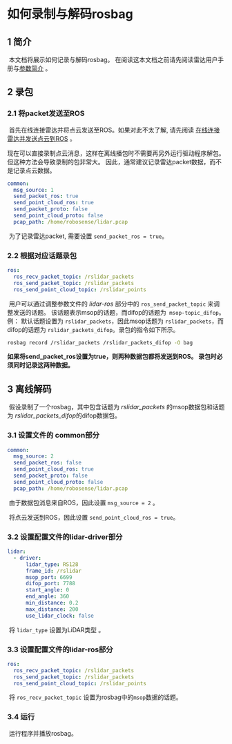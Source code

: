 # 如何录制与解码rosbag

## 1 简介

​	本文档将展示如何记录与解码rosbag。 在阅读这本文档之前请先阅读雷达用户手册与[参数简介](../intro/parameter_intro.md) 。

## 2 录包

### 2.1 将packet发送至ROS

​	首先在线连接雷达并将点云发送至ROS。如果对此不太了解, 请先阅读 [在线连接雷达并发送点云到ROS](how_to_online_send_point_cloud_ros_cn.md) 。

​	现在可以直接录制点云消息，这样在离线播包时不需要再另外运行驱动程序解包。但这种方法会导致录制的包非常大。 因此，通常建议记录雷达packet数据，而不是记录点云数据。

```yaml
common:
  msg_source: 1                                       
  send_packet_ros: true                                
  send_point_cloud_ros: true                            
  send_packet_proto: false                              
  send_point_cloud_proto: false                         
  pcap_path: /home/robosense/lidar.pcap    
```

​	为了记录雷达packet, 需要设置 ```send_packet_ros = true```。

### 2.2 根据对应话题录包

```yaml
ros:
  ros_recv_packet_topic: /rslidar_packets    
  ros_send_packet_topic: /rslidar_packets   
  ros_send_point_cloud_topic: /rslidar_points      
```

​	用户可以通过调整参数文件的 *lidar-ros* 部分中的 ```ros_send_packet_topic``` 来调整发送的话题。 该话题表示msop的话题，而difop的话题为``` msop-topic_difop```。 例： 默认话题设置为 ```rslidar_packets```，因此msop话题为 ```rslidar_packets```，而difop的话题为 ```rslidar_packets_difop```。录包的指令如下所示。

```bash
rosbag record /rslidar_packets /rslidar_packets_difop -O bag
```

**如果将send_packet_ros设置为true，则两种数据包都将发送到ROS。 录包时必须同时记录这两种数据。**

## 3 离线解码

​	假设录制了一个rosbag，其中包含话题为 *rslidar_packets* 的msop数据包和话题为 *rslidar_packets_difop*的difop数据包。

### 3.1 设置文件的 common部分

```yaml
common:
  msg_source: 2                                       
  send_packet_ros: false                                
  send_point_cloud_ros: true                            
  send_packet_proto: false                              
  send_point_cloud_proto: false                         
  pcap_path: /home/robosense/lidar.pcap   
```

​	由于数据包消息来自ROS，因此设置 ```msg_source = 2``` 。

​	将点云发送到ROS，因此设置 ```send_point_cloud_ros = true```。

### 3.2 设置配置文件的lidar-driver部分

```yaml
lidar:
  - driver:
      lidar_type: RS128            
      frame_id: /rslidar           
      msop_port: 6699             
      difop_port: 7788           
      start_angle: 0               
      end_angle: 360              
      min_distance: 0.2            
      max_distance: 200           
      use_lidar_clock: false    
```

​	将 ```lidar_type``` 设置为LiDAR类型 。

### 3.3 设置配置文件的lidar-ros部分

```yaml
ros:
  ros_recv_packet_topic: /rslidar_packets    
  ros_send_packet_topic: /rslidar_packets   
  ros_send_point_cloud_topic: /rslidar_points  
```

​	将 ```ros_recv_packet_topic``` 设置为rosbag中的```msop```数据的话题。

### 3.4 运行

​	运行程序并播放rosbag。



 

